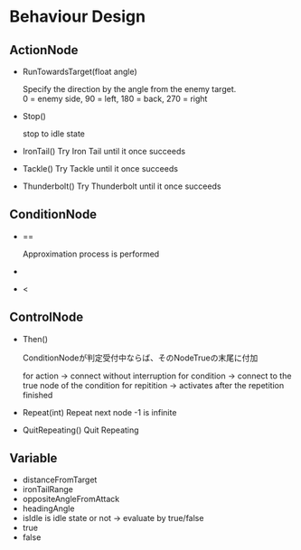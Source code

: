 # Behaviour Design

## ActionNode

- RunTowardsTarget(float angle)

    Specify the direction by the angle from the enemy target.  
    0 = enemy side, 90 = left, 180 = back, 270 = right
    
- Stop()
    
    stop to idle state
    
- IronTail()
    Try Iron Tail until it once succeeds
    
- Tackle()
    Try Tackle until it once succeeds
    
- Thunderbolt()
    Try Thunderbolt until it once succeeds
    

## ConditionNode

- ==
    
    Approximation process is performed
    
- >
- <

## ControlNode

- Then()
    
    ConditionNodeが判定受付中ならば、そのNodeTrueの末尾に付加

    for action -> connect without interruption
    for condition -> connect to the true node of the condition
    for repitition -> activates after the repetition finished
    
- Repeat(int)
    Repeat next node
    -1 is infinite

- QuitRepeating()
    Quit Repeating

## Variable

- distanceFromTarget
- ironTailRange
- oppositeAngleFromAttack
- headingAngle
- isIdle
    is idle state or not -> evaluate by true/false
- true
- false